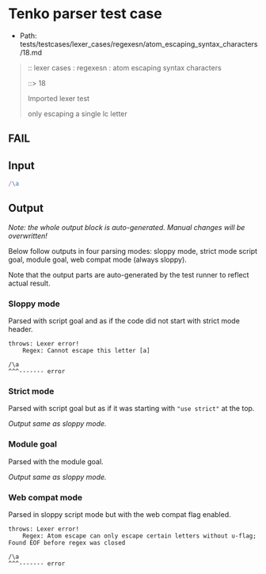 # Tenko parser test case

- Path: tests/testcases/lexer_cases/regexesn/atom_escaping_syntax_characters/18.md

> :: lexer cases : regexesn : atom escaping syntax characters
>
> ::> 18
>
> Imported lexer test
>
> only escaping a single lc letter

## FAIL

## Input

`````js
/\a
`````

## Output

_Note: the whole output block is auto-generated. Manual changes will be overwritten!_

Below follow outputs in four parsing modes: sloppy mode, strict mode script goal, module goal, web compat mode (always sloppy).

Note that the output parts are auto-generated by the test runner to reflect actual result.

### Sloppy mode

Parsed with script goal and as if the code did not start with strict mode header.

`````
throws: Lexer error!
    Regex: Cannot escape this letter [a]

/\a
^^^------- error
`````

### Strict mode

Parsed with script goal but as if it was starting with `"use strict"` at the top.

_Output same as sloppy mode._

### Module goal

Parsed with the module goal.

_Output same as sloppy mode._

### Web compat mode

Parsed in sloppy script mode but with the web compat flag enabled.

`````
throws: Lexer error!
    Regex: Atom escape can only escape certain letters without u-flag; Found EOF before regex was closed

/\a
^^^------- error
`````


